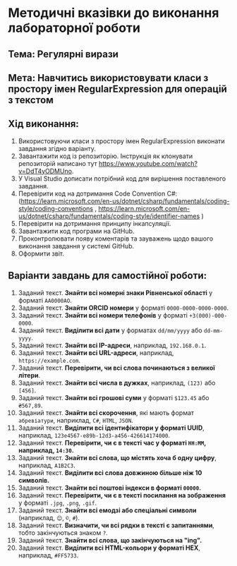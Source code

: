 # Методичні вказівки до виконання лабораторної роботи
## Тема: Регулярні вирази
## Мета: Навчитись використовувати класи з простору імен RegularExpression для операцій з текстом

## Хід виконання:
1.	Використовуючи класи з простору імен RegularExpression виконати завдання згідно варіанту.
3.	Завантажити код із репозиторію. Інструкція як клонувати репозиторій написано тут https://www.youtube.com/watch?v=DdT4yODMUno.
4.	У Visual Studio дописати потрібний код для вирішення поставленого завдання. 
5.	Перевірити код на дотримання Code Convention C#:
 (https://learn.microsoft.com/en-us/dotnet/csharp/fundamentals/coding-style/coding-conventions , https://learn.microsoft.com/en-us/dotnet/csharp/fundamentals/coding-style/identifier-names )
6.	Перевірити на дотримання принципу інкапсуляції.
7.	Завантажити код програми на GitHub.
8.	Проконтролювати появу коментарів та зауважень щодо вашого виконання завдання у системі GitHub.
9.	Оформити звіт.

   
## Варіанти завдань для самостійної роботи:

1. Заданий текст. **Знайти всі номерні знаки Рівненської області** у форматі `AA0000AO`.
2. Заданий текст. **Знайти ORCID номери** у форматі `0000-0000-0000-0000`.
3. Заданий текст. **Знайти всі номери телефонів** у форматі `+3(000)-000-0000`.
4. Заданий текст. **Виділити всі дати** у форматах `dd/mm/yyyy` або `dd-mm-yyyy`.
5. Заданий текст. **Знайти всі IP-адреси**, наприклад, `192.168.0.1`.
6. Заданий текст. **Знайти всі URL-адреси**, наприклад, `https://example.com`.
7. Заданий текст. **Перевірити, чи всі слова починаються з великої літери**.
8. Заданий текст. **Знайти всі числа в дужках**, наприклад, `(123)` або `[456]`.
9. Заданий текст. **Знайти всі грошові суми** у форматі `$123.45` або `₴567,89`.
10. Заданий текст. **Знайти всі скорочення**, які мають формат `абревіатури`, наприклад, `C#`, `HTML`, `JSON`.
11. Заданий текст. **Виділити всі ідентифікатори у форматі UUID**, наприклад, `123e4567-e89b-12d3-a456-426614174000`.
12. Заданий текст. **Перевірити, чи є в тексті час у форматі `HH:MM`, наприклад, `14:30`.**
13. Заданий текст. **Знайти всі слова, що містять хоча б одну цифру**, наприклад, `A1B2C3`.
14. Заданий текст. **Виділити всі слова довжиною більше ніж 10 символів.**
15. Заданий текст. **Знайти всі поштові індекси в форматі `00000`.**
16. Заданий текст. **Перевірити, чи є в тексті посилання на зображення** у форматі `.jpg`, `.png`, `.gif`.
17. Заданий текст. **Знайти всі емодзі або спеціальні символи** (наприклад, `😊`, `©`, `#`).
18. Заданий текст. **Визначити, чи всі рядки в тексті є запитаннями**, тобто закінчуються знаком `?`.
19. Заданий текст. **Знайти всі слова, що закінчуються на "ing".**
20. Заданий текст. **Виділити всі HTML-кольори у форматі HEX**, наприклад, `#FF5733`.




